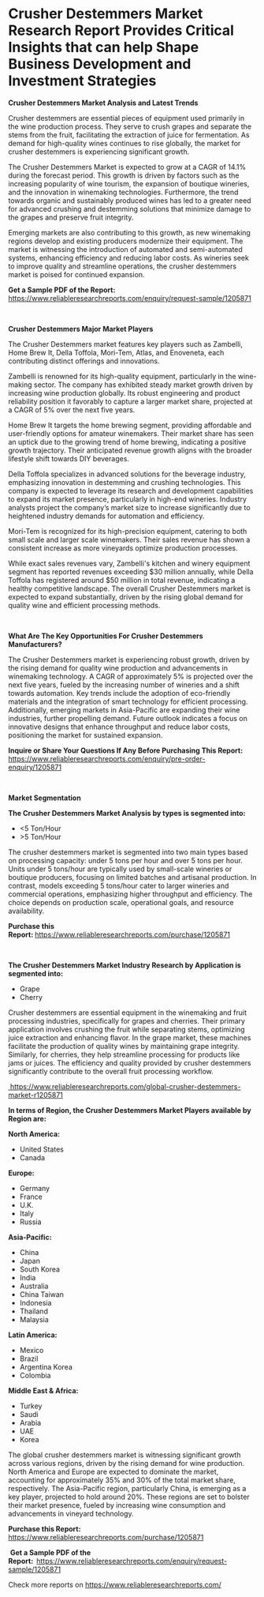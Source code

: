 <p><h1>Crusher Destemmers Market Research Report Provides Critical Insights that can help Shape Business Development and Investment Strategies</h1></p><p><strong>Crusher Destemmers Market Analysis and Latest Trends</strong></p>
<p><p>Crusher destemmers are essential pieces of equipment used primarily in the wine production process. They serve to crush grapes and separate the stems from the fruit, facilitating the extraction of juice for fermentation. As demand for high-quality wines continues to rise globally, the market for crusher destemmers is experiencing significant growth. </p><p>The Crusher Destemmers Market is expected to grow at a CAGR of 14.1% during the forecast period. This growth is driven by factors such as the increasing popularity of wine tourism, the expansion of boutique wineries, and the innovation in winemaking technologies. Furthermore, the trend towards organic and sustainably produced wines has led to a greater need for advanced crushing and destemming solutions that minimize damage to the grapes and preserve fruit integrity.</p><p>Emerging markets are also contributing to this growth, as new winemaking regions develop and existing producers modernize their equipment. The market is witnessing the introduction of automated and semi-automated systems, enhancing efficiency and reducing labor costs. As wineries seek to improve quality and streamline operations, the crusher destemmers market is poised for continued expansion.</p></p>
<p><strong>Get a Sample PDF of the Report:&nbsp;</strong> <a href="https://www.reliableresearchreports.com/enquiry/request-sample/1205871?utm_campaign=24&utm_medium=2&utm_source=Github&utm_content=ia&utm_term=10042025&utm_id=crusher-destemmers">https://www.reliableresearchreports.com/enquiry/request-sample/1205871</a></p>
<p>&nbsp;</p>
<p><strong>Crusher Destemmers Major Market Players</strong></p>
<p><p>The Crusher Destemmers market features key players such as Zambelli, Home Brew It, Della Toffola, Mori-Tem, Atlas, and Enoveneta, each contributing distinct offerings and innovations. </p><p>Zambelli is renowned for its high-quality equipment, particularly in the wine-making sector. The company has exhibited steady market growth driven by increasing wine production globally. Its robust engineering and product reliability position it favorably to capture a larger market share, projected at a CAGR of 5% over the next five years.</p><p>Home Brew It targets the home brewing segment, providing affordable and user-friendly options for amateur winemakers. Their market share has seen an uptick due to the growing trend of home brewing, indicating a positive growth trajectory. Their anticipated revenue growth aligns with the broader lifestyle shift towards DIY beverages.</p><p>Della Toffola specializes in advanced solutions for the beverage industry, emphasizing innovation in destemming and crushing technologies. This company is expected to leverage its research and development capabilities to expand its market presence, particularly in high-end wineries. Industry analysts project the company’s market size to increase significantly due to heightened industry demands for automation and efficiency.</p><p>Mori-Tem is recognized for its high-precision equipment, catering to both small scale and larger scale winemakers. Their sales revenue has shown a consistent increase as more vineyards optimize production processes.</p><p>While exact sales revenues vary, Zambelli's kitchen and winery equipment segment has reported revenues exceeding $30 million annually, while Della Toffola has registered around $50 million in total revenue, indicating a healthy competitive landscape. The overall Crusher Destemmers market is expected to expand substantially, driven by the rising global demand for quality wine and efficient processing methods.</p></p>
<p>&nbsp;</p>
<p><strong>What Are The Key Opportunities For Crusher Destemmers Manufacturers?</strong></p>
<p><p>The Crusher Destemmers market is experiencing robust growth, driven by the rising demand for quality wine production and advancements in winemaking technology. A CAGR of approximately 5% is projected over the next five years, fueled by the increasing number of wineries and a shift towards automation. Key trends include the adoption of eco-friendly materials and the integration of smart technology for efficient processing. Additionally, emerging markets in Asia-Pacific are expanding their wine industries, further propelling demand. Future outlook indicates a focus on innovative designs that enhance throughput and reduce labor costs, positioning the market for sustained expansion.</p></p>
<p><strong>Inquire or Share Your Questions If Any Before Purchasing This Report:</strong> <a href="https://www.reliableresearchreports.com/enquiry/pre-order-enquiry/1205871?utm_campaign=24&utm_medium=2&utm_source=Github&utm_content=ia&utm_term=10042025&utm_id=crusher-destemmers">https://www.reliableresearchreports.com/enquiry/pre-order-enquiry/1205871</a></p>
<p>&nbsp;</p>
<p><strong>Market Segmentation</strong></p>
<p><strong>The Crusher Destemmers Market Analysis by types is segmented into:</strong></p>
<p><ul><li><5 Ton/Hour</li><li>>5 Ton/Hour</li></ul></p>
<p><p>The crusher destemmers market is segmented into two main types based on processing capacity: under 5 tons per hour and over 5 tons per hour. Units under 5 tons/hour are typically used by small-scale wineries or boutique producers, focusing on limited batches and artisanal production. In contrast, models exceeding 5 tons/hour cater to larger wineries and commercial operations, emphasizing higher throughput and efficiency. The choice depends on production scale, operational goals, and resource availability.</p></p>
<p><strong>Purchase this Report:&nbsp;</strong><a href="https://www.reliableresearchreports.com/purchase/1205871?utm_campaign=24&utm_medium=2&utm_source=Github&utm_content=ia&utm_term=10042025&utm_id=crusher-destemmers">https://www.reliableresearchreports.com/purchase/1205871</a></p>
<p>&nbsp;</p>
<p><strong>The Crusher Destemmers Market Industry Research by Application is segmented into:</strong></p>
<p><ul><li>Grape</li><li>Cherry</li></ul></p>
<p><p>Crusher destemmers are essential equipment in the winemaking and fruit processing industries, specifically for grapes and cherries. Their primary application involves crushing the fruit while separating stems, optimizing juice extraction and enhancing flavor. In the grape market, these machines facilitate the production of quality wines by maintaining grape integrity. Similarly, for cherries, they help streamline processing for products like jams or juices. The efficiency and quality provided by crusher destemmers significantly contribute to the overall fruit processing workflow.</p></p>
<p><a href="https://www.reliableresearchreports.com/global-crusher-destemmers-market-r1205871?utm_campaign=24&utm_medium=2&utm_source=Github&utm_content=ia&utm_term=10042025&utm_id=crusher-destemmers">&nbsp;https://www.reliableresearchreports.com/global-crusher-destemmers-market-r1205871</a></p>
<p><strong>In terms of Region, the Crusher Destemmers Market Players available by Region are:</strong></p>
<p>
    <p> <strong> North America: </strong>
        <ul>
            <li>United States</li>
            <li>Canada</li>
        </ul>
        </p> 
    <p> <strong> Europe: </strong>
        <ul>
            <li>Germany</li>
            <li>France</li>
            <li>U.K.</li>
            <li>Italy</li>
            <li>Russia</li>
        </ul>
        </p> 
    <p> <strong> Asia-Pacific: </strong>
        <ul>
            <li>China</li>
            <li>Japan</li>
            <li>South Korea</li>
            <li>India</li>
            <li>Australia</li>
            <li>China Taiwan</li>
            <li>Indonesia</li>
            <li>Thailand</li>
            <li>Malaysia</li>
        </ul>
        </p> 
    <p> <strong> Latin America: </strong>
        <ul>
            <li>Mexico</li>
            <li>Brazil</li>
            <li>Argentina Korea</li>
            <li>Colombia</li>
        </ul>
        </p> 
    <p> <strong> Middle East & Africa: </strong>
        <ul>
            <li>Turkey</li>
            <li>Saudi</li>
            <li>Arabia</li>
            <li>UAE</li>
            <li>Korea</li>
        </ul>
    </p>
    </p>
<p><p>The global crusher destemmers market is witnessing significant growth across various regions, driven by the rising demand for wine production. North America and Europe are expected to dominate the market, accounting for approximately 35% and 30% of the total market share, respectively. The Asia-Pacific region, particularly China, is emerging as a key player, projected to hold around 20%. These regions are set to bolster their market presence, fueled by increasing wine consumption and advancements in vineyard technology.</p></p>
<p><strong>Purchase this Report: </strong><a href="https://www.reliableresearchreports.com/purchase/1205871?utm_campaign=24&utm_medium=2&utm_source=Github&utm_content=ia&utm_term=10042025&utm_id=crusher-destemmers">https://www.reliableresearchreports.com/purchase/1205871</a></p>
<p>&nbsp;<strong>Get a Sample PDF of the Report:&nbsp;&nbsp;</strong><a href="https://www.reliableresearchreports.com/enquiry/request-sample/1205871?utm_campaign=24&utm_medium=2&utm_source=Github&utm_content=ia&utm_term=10042025&utm_id=crusher-destemmers">https://www.reliableresearchreports.com/enquiry/request-sample/1205871</a></p>
<p><strong></strong></p>
<p>Check more reports on <a href="https://www.reliableresearchreports.com/?utm_campaign=24&utm_medium=2&utm_source=Github&utm_content=ia&utm_term=10042025&utm_id=crusher-destemmers">https://www.reliableresearchreports.com/</a></p>